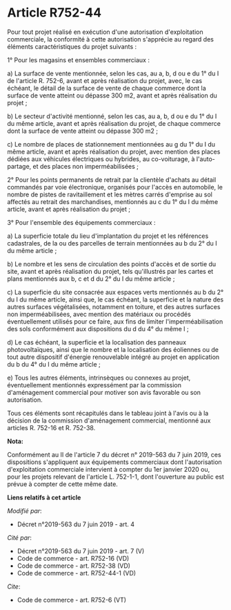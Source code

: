 # Article R752-44

Pour tout projet réalisé en exécution d'une autorisation d'exploitation commerciale, la conformité à cette autorisation
s'apprécie au regard des éléments caractéristiques du projet suivants : 

1° Pour les magasins et ensembles commerciaux : 

a) La surface de vente mentionnée, selon les cas, au a, b, d ou e du 1° du I de l'article R. 752-6, avant et après
réalisation du projet, avec, le cas échéant, le détail de la surface de vente de chaque commerce dont la surface de vente
atteint ou dépasse 300 m2, avant et après réalisation du projet ; 

b) Le secteur d'activité mentionné, selon les cas, au a, b, d ou e du 1° du I du même article, avant et après réalisation du
projet, de chaque commerce dont la surface de vente atteint ou dépasse 300 m2 ; 

c) Le nombre de places de stationnement mentionnées au g du 1° du I du même article, avant et après réalisation du projet,
avec mention des places dédiées aux véhicules électriques ou hybrides, au co-voiturage, à l'auto-partage, et des places non
imperméabilisées ; 

2° Pour les points permanents de retrait par la clientèle d'achats au détail commandés par voie électronique, organisés pour
l'accès en automobile, le nombre de pistes de ravitaillement et les mètres carrés d'emprise au sol affectés au retrait des
marchandises, mentionnés au c du 1° du I du même article, avant et après réalisation du projet ; 

3° Pour l'ensemble des équipements commerciaux : 

a) La superficie totale du lieu d'implantation du projet et les références cadastrales, de la ou des parcelles de terrain
mentionnées au b du 2° du I du même article ; 

b) Le nombre et les sens de circulation des points d'accès et de sortie du site, avant et après réalisation du projet, tels
qu'illustrés par les cartes et plans mentionnés aux b, c et d du 2° du I du même article ; 

c) La superficie du site consacrée aux espaces verts mentionnés au b du 2° du I du même article, ainsi que, le cas échéant,
la superficie et la nature des autres surfaces végétalisées, notamment en toiture, et des autres surfaces non
imperméabilisées, avec mention des matériaux ou procédés éventuellement utilisés pour ce faire, aux fins de limiter
l'imperméabilisation des sols conformément aux dispositions du d du 4° du même I ; 

d) Le cas échéant, la superficie et la localisation des panneaux photovoltaïques, ainsi que le nombre et la localisation des
éoliennes ou de tout autre dispositif d'énergie renouvelable intégré au projet en application du b du 4° du I du même
article ; 

e) Tous les autres éléments, intrinsèques ou connexes au projet, éventuellement mentionnés expressément par la commission
d'aménagement commercial pour motiver son avis favorable ou son autorisation. 

Tous ces éléments sont récapitulés dans le tableau joint à l'avis ou à la décision de la commission d'aménagement commercial,
mentionné aux articles R. 752-16 et R. 752-38.

**Nota:**

Conformément au II de l'article 7 du décret n° 2019-563 du 7 juin 2019, ces dispositions s'appliquent aux équipements
commerciaux dont l'autorisation d'exploitation commerciale intervient à compter du 1er janvier 2020 ou, pour les projets
relevant de l'article L. 752-1-1, dont l'ouverture au public est prévue à compter de cette même date.

**Liens relatifs à cet article**

_Modifié par_:

  - Décret n°2019-563 du 7 juin 2019 - art. 4

_Cité par_:

  - Décret n°2019-563 du 7 juin 2019 - art. 7 (V)
  - Code de commerce - art. R752-16 (VD)
  - Code de commerce - art. R752-38 (VD)
  - Code de commerce - art. R752-44-1 (VD)

_Cite_:

  - Code de commerce - art. R752-6 (VT)
